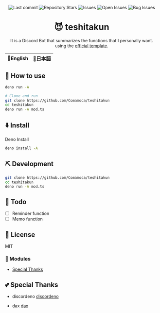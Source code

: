 <div align="center">

![Last commit](https://img.shields.io/github/last-commit/Comamoca/teshitakun?style=flat-square)
![Repository Stars](https://img.shields.io/github/stars/Comamoca/teshitakun?style=flat-square)
![Issues](https://img.shields.io/github/issues/Comamoca/teshitakun?style=flat-square)
![Open Issues](https://img.shields.io/github/issues-raw/Comamoca/teshitakun?style=flat-square)
![Bug Issues](https://img.shields.io/github/issues/Comamoca/teshitakun/bug?style=flat-square)

# 😈 teshitakun

It is a Discord Bot that summarizes the functions that I personally want.
using the [official template](https://github.com/discordeno/discordeno/tree/main/template).

</div>

<table>
  <thead>
    <tr>
      <th style="text-align:center">🍔English</th>
      <th style="text-align:center"><a href="README.ja.md">🍡日本語</a></th>
    </tr>
  </thead>
</table>

<div align="center">

</div>

## 🚀 How to use

```sh
deno run -A 

# Clone and run
git clone https://github.com/Comamoca/teshitakun
cd teshitakun
deno run -A mod.ts
```

## ⬇️  Install

Deno Install

```sh
deno install -A
```

## ⛏️   Development

```sh
git clone https://github.com/Comamoca/teshitakun
cd teshitakun
deno run -A mod.ts
```

## 📝 Todo

- [ ] Reminder function
- [ ] Memo function

## 📜 License

MIT

### 🧩 Modules

- [Special Thanks](#SpecialThanks)

## 💕 Special Thanks

- discordeno
[discordeno](https://github.com/discordeno/discordeno)

- dax
[dax](https://github.com/dsherret/dax)
